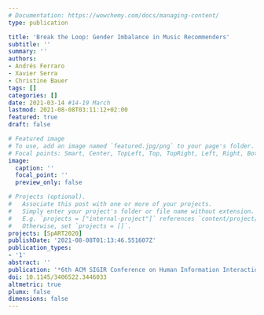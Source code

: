 ```yaml
---
# Documentation: https://wowchemy.com/docs/managing-content/
type: publication

title: 'Break the Loop: Gender Imbalance in Music Recommenders'
subtitle: ''
summary: ''
authors:
- Andrés Ferraro
- Xavier Serra
- Christine Bauer
tags: []
categories: []
date: 2021-03-14 #14-19 March
lastmod: 2021-08-08T03:11:12+02:00
featured: true
draft: false

# Featured image
# To use, add an image named `featured.jpg/png` to your page's folder.
# Focal points: Smart, Center, TopLeft, Top, TopRight, Left, Right, BottomLeft, Bottom, BottomRight.
image:
  caption: ''
  focal_point: ''
  preview_only: false

# Projects (optional).
#   Associate this post with one or more of your projects.
#   Simply enter your project's folder or file name without extension.
#   E.g. `projects = ["internal-project"]` references `content/project/deep-learning/index.md`.
#   Otherwise, set `projects = []`.
projects: [SpART2020]
publishDate: '2021-08-08T01:13:46.551607Z'
publication_types:
- '1'
abstract: ''
publication: '*6th ACM SIGIR Conference on Human Information Interaction and Retrieval*'
doi: 10.1145/3406522.3446033
altmetric: true
plumx: false
dimensions: false
---
```

